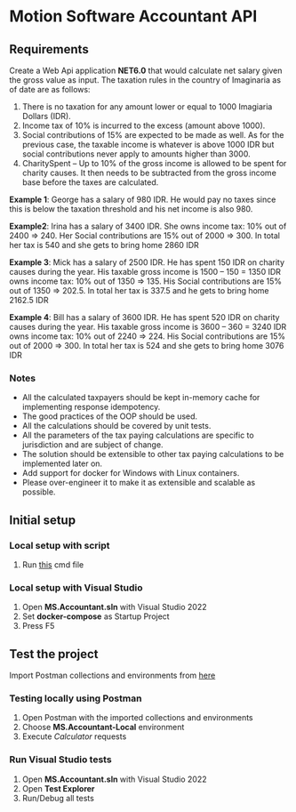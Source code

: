 # Motion Software Accountant API

## Requirements
Create a Web Api application **NET6.0** that would calculate net salary given the gross value as input. The taxation rules in the country of Imaginaria as of date are as follows:
1.	There is no taxation for any amount lower or equal to 1000 Imagiaria Dollars (IDR).
1.	Income tax of 10% is incurred to the excess (amount above 1000).
1.	Social contributions of 15% are expected to be made as well. As for the previous case, the taxable income is whatever is above 1000 IDR but social contributions never apply to amounts higher than 3000.
1.	CharitySpent – Up to 10% of the gross income is allowed to be spent for charity causes. It then needs to be subtracted from the gross income base before the taxes are calculated.

**Example 1**: George has a salary of 980 IDR. He would pay no taxes since this is below the taxation threshold and his net income is also 980.

**Example2**: Irina has a salary of 3400 IDR. She owns income tax: 10% out of 2400 => 240. Her Social contributions are 15% out of 2000 => 300. In total her tax is 540 and she gets to bring home 2860 IDR

**Example 3**: Mick has a salary of 2500 IDR. He has spent 150 IDR on charity causes during the year. His taxable gross income is 1500 – 150 = 1350 IDR owns income tax: 10% out of 1350 => 135. His Social contributions are 15% out of 1350 => 202.5. In total her tax is 337.5 and he gets to bring home 2162.5 IDR

**Example 4**: Bill has a salary of 3600 IDR. He has spent 520 IDR on charity causes during the year. His taxable gross income is 3600 – 360 = 3240 IDR owns income tax: 10% out of 2240 => 224. His Social contributions are 15% out of 2000 => 300. In total her tax is 524 and she gets to bring home 3076 IDR

### Notes
- All the calculated taxpayers should be kept in-memory cache for implementing response idempotency.
- The good practices of the OOP should be used.
- All the calculations should be covered by unit tests.
- All the parameters of the tax paying calculations are specific to jurisdiction and are subject of change.
- The solution should be extensible to other tax paying calculations to be implemented later on.
- Add support for docker for Windows with Linux containers.
- Please over-engineer it to make it as extensible and scalable as possible.

## Initial setup
### Local setup with script
1. Run [this](Deployment/Deployment.Local.cmd) cmd file 

### Local setup with Visual Studio
1. Open **MS.Accountant.sln** with Visual Studio 2022
1. Set **docker-compose** as Startup Project
1. Press F5

## Test the project
Import Postman collections and environments from [here](Tests\Postman)
### Testing locally using Postman
1. Open Postman with the imported collections and environments
1. Choose **MS.Accountant-Local** environment
1. Execute *Calculator* requests

### Run Visual Studio tests
1. Open **MS.Accountant.sln** with Visual Studio 2022
1. Open **Test Explorer**
1. Run/Debug all tests

